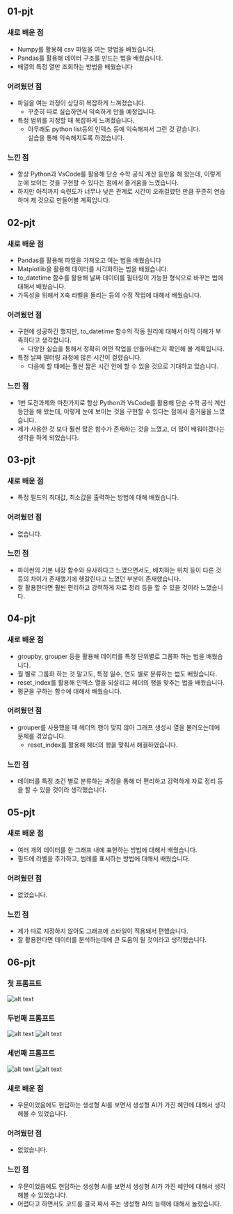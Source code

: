 ## 01-pjt
### 새로 배운 점
- Numpy를 활용해 csv 파일을 여는 방법을 배웠습니다.
- Pandas를 활용해 데이터 구조를 만드는 법을 배웠습니다.
- 배열의 특정 열만 조회하는 방법을 배웠습니다

### 어려웠던 점
- 파일을 여는 과정이 상당히 복잡하게 느껴졌습니다.
  - 꾸준히 따로 실습하면서 익숙하게 만들 예정입니다.
- 특정 범위를 지정할 때 복잡하게 느껴졌습니다.
  - 아무래도 python list등의 인덱스 등에 익숙해져서 그런 것 같습니다.  
    실습을 통해 익숙해지도록 하겠습니다.

### 느낀 점
- 항상 Python과 VsCode를 활용해 단순 수학 공식 계산 등만을 해 왔는데, 이렇게 눈에 보이는 것을 구현할 수 있다는 점에서 즐거움을 느꼈습니다.
- 하지만 아직까지 숙련도가 너무나 낮은 관계로 시간이 오래걸렸던 만큼 꾸준히 연습하며 제 것으로 만들어볼 계획입니다.
  
## 02-pjt
### 새로 배운 점
- Pandas를 활용해 파일을 가져오고 여는 법을 배웠습니다
- Matplotlib을 활용해 데이터를 시각화하는 법을 배웠습니다.
- to_datetime 함수를 활용해 날짜 데이터를 필터링이 가능한 형식으로 바꾸는 법에 대해서 배웠습니다.
- 가독성을 위해서 X축 라벨을 돌리는 등의 수정 작업에 대해서 배웠습니다.

### 어려웠던 점
- 구현에 성공하긴 했지만, to_datetime 함수의 작동 원리에 대해서 아직 이해가 부족하다고 생각합니다.
  - 다양한 실습을 통해서 정확히 어떤 작업을 만들어내는지 확인해 볼 계획입니다.
- 특정 날짜 필터링 과정에 많은 시간이 걸렸습니다.
  - 다음에 할 때에는 훨씬 짧은 시간 안에 할 수 있을 것으로 기대하고 있습니다.

### 느낀 점
- 1번 도전과제와 마찬가지로 항상 Python과 VsCode를 활용해 단순 수학 공식 계산 등만을 해 왔는데, 이렇게 눈에 보이는 것을 구현할 수 있다는 점에서 즐거움을 느꼈습니다.
- 제가 사용한 것 보다 훨씬 많은 함수가 존재하는 것을 느꼈고, 더 많이 배워야겠다는 생각을 하게 되었습니다.

## 03-pjt
### 새로 배운 점
- 특정 필드의 최대값, 최소값을 출력하는 방법에 대해 배웠습니다.

### 어려웠던 점
- 없습니다.

### 느낀 점
- 파이썬의 기본 내장 함수와 유사하다고 느꼈으면서도, 배치하는 위치 등이 다른 것 등의 차이가 존재했기에 헷갈린다고 느꼈던 부분이 존재했습니다.
- 잘 활용한다면 훨씬 편리하고 강력하게 자료 정리 등을 할 수 있을 것이라 느꼈습니다.

## 04-pjt
### 새로 배운 점
- groupby, grouper 등을 활용해 데이터를 특정 단위별로 그룹화 하는 법을 배웠습니다.
- 월 별로 그룹화 하는 것 말고도, 특정 일수, 연도 별로 분류하는 법도 배웠습니다.
- reset_index를 활용해 인덱스 열을 되살리고 헤더의 행을 맞추는 법을 배웠습니다.
- 평균을 구하는 함수에 대해서 배웠습니다.

### 어려웠던 점
- grouper를 사용했을 때 헤더의 행이 맞지 않아 그래프 생성시 열을 불러오는데에 문제를 겪었습니다.
  - reset_index를 활용해 헤더의 행을 맞춰서 해결하였습니다.

### 느낀 점
- 데이터를 특정 조건 별로 분류하는 과정을 통해 더 편리하고 강력하게 자료 정리 등을 할 수 있을 것이라 생각했습니다.
  
## 05-pjt
### 새로 배운 점
- 여러 개의 데이터를 한 그래프 내에 표현하는 방법에 대해서 배웠습니다.
- 필드에 라벨을 추가하고, 범례를 표시하는 방법에 대해서 배웠습니다.

### 어려웠던 점
- 없었습니다.

### 느낀 점
- 제가 따로 지정하지 않아도 그래프에 스타일이 적용돼서 편했습니다.
- 잘 활용한다면 데이터를 분석하는데에 큰 도움이 될 것이라고 생각했습니다.

## 06-pjt
### 첫 프롬프트
![alt text](image.png)

### 두번째 프롬프트
![alt text](2.PNG)
![alt text](image-1.png)

### 세번째 프롬프트
![alt text](4.PNG)
![alt text](image-1.png)

### 새로 배운 점
- 우문이었음에도 현답하는 생성형 AI를 보면서 생성형 AI가 가진 혜안에 대해서 생각해볼 수 있었습니다.

### 어려웠던 점
- 없었습니다.
  
### 느낀 점
- 우문이었음에도 현답하는 생성형 AI를 보면서 생성형 AI가 가진 혜안에 대해서 생각해볼 수 있었습니다.
- 어렵다고 하면서도 코드를 결국 짜서 주는 생성형 AI의 능력에 대해서 놀랐습니다.